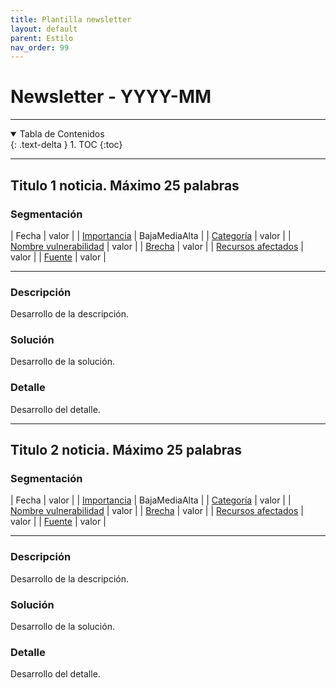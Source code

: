 ```yaml
---
title: Plantilla newsletter
layout: default
parent: Estilo
nav_order: 99
---
```


# Newsletter - YYYY-MM

---

<details open markdown="block">
  <summary>Tabla de Contenidos</summary>
  {: .text-delta }
1. TOC
{:toc}
</details>

---

## Titulo 1 noticia. Máximo 25 palabras

### Segmentación

| Fecha                          | valor |
| [Importancia](/refs/criticidades/)                     | <label class="label label-blue">Baja</label><label class="label label-yellow">Media</label><label class="label label-red">Alta</label> | 
| [Categoría](/refs/categorias/)                      | valor |
| [Nombre vulnerabilidad](/refs/vulnerabilidades/)    | valor |
| [Brecha](/refs/brechas/)                          | valor |
| [Recursos afectados](/refs/recursos-afectados/)                          | valor |
| [Fuente](/refs/fuentes/)                              | valor | 

---

### Descripción
Desarrollo de la descripción.
### Solución
Desarrollo de la solución.
### Detalle
Desarrollo del detalle.


---


## Titulo 2 noticia. Máximo 25 palabras

### Segmentación

| Fecha                          | valor |
| [Importancia](/refs/criticidades/)                     | <label class="label label-blue">Baja</label><label class="label label-yellow">Media</label><label class="label label-red">Alta</label> | 
| [Categoría](/refs/categorias/)                      | valor |
| [Nombre vulnerabilidad](/refs/vulnerabilidades/)    | valor |
| [Brecha](/refs/brechas/)                          | valor |
| [Recursos afectados](/refs/recursos-afectados/)                          | valor |
| [Fuente](/refs/fuentes/)                              | valor | 

---

### Descripción
Desarrollo de la descripción.
### Solución
Desarrollo de la solución.
### Detalle
Desarrollo del detalle.

